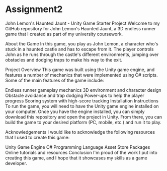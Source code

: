 # Assignment2
John Lemon's Haunted Jaunt - Unity Game Starter Project
Welcome to my GitHub repository for John Lemon's Haunted Jaunt, a 3D endless runner game that I created as part of my university coursework.

About the Game
In this game, you play as John Lemon, a character who's stuck in a haunted castle and has to escape from it. The player controls John as he runs through the castle's different environments, jumping over obstacles and dodging traps to make his way to the exit.

Project Overview
This game was built using the Unity game engine, and features a number of mechanics that were implemented using C# scripts. Some of the main features of the game include:

Endless runner gameplay mechanics
3D environment and character design
Obstacle avoidance and trap dodging
Power-ups to help the player progress
Scoring system with high-score tracking
Installation Instructions
To run the game, you will need to have the Unity game engine installed on your computer. Once you have the engine installed, you can simply download this repository and open the project in Unity. From there, you can build the game to your desired platform (PC, mobile, etc.) and run it to play.

Acknowledgements
I would like to acknowledge the following resources that I used to create this game:

Unity Game Engine
C# Programming Language
Asset Store Packages
Online tutorials and resources
Conclusion
I'm proud of the work I put into creating this game, and I hope that it showcases my skills as a game developer. 
